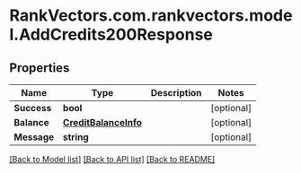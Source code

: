 # RankVectors.com.rankvectors.model.AddCredits200Response

## Properties

Name | Type | Description | Notes
------------ | ------------- | ------------- | -------------
**Success** | **bool** |  | [optional] 
**Balance** | [**CreditBalanceInfo**](CreditBalanceInfo.md) |  | [optional] 
**Message** | **string** |  | [optional] 

[[Back to Model list]](../../README.md#documentation-for-models) [[Back to API list]](../../README.md#documentation-for-api-endpoints) [[Back to README]](../../README.md)

